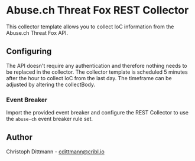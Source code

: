 # Abuse.ch Threat Fox REST Collector

This collector template allows you to collect IoC information from the Abuse.ch Threat Fox API.

## Configuring

The API doesn't require any authentication and therefore nothing needs to be replaced in the collector.
The collector template is scheduled 5 minutes after the hour to collect IoC from the last day. The timeframe can be adjusted by altering the collectBody.

### Event Breaker

Import the provided event breaker and configure the REST Collector to use the `abuse-ch` event breaker rule set.

## Author
Christoph Dittmann - cdittmann@cribl.io
